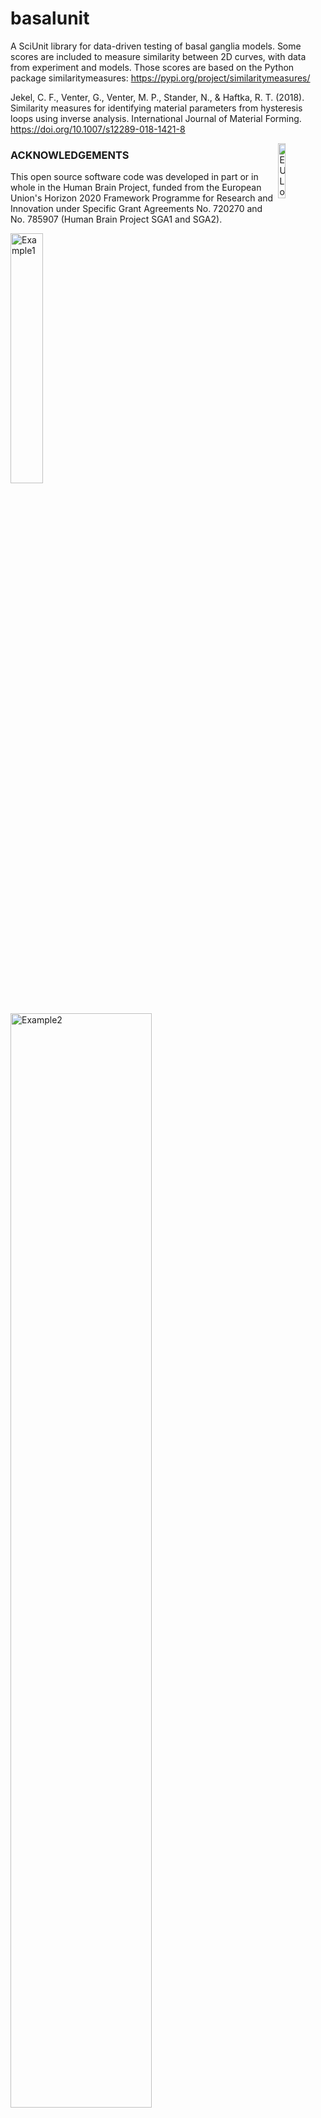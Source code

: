 # basalunit
A SciUnit library for data-driven testing of basal ganglia models. Some scores are included to measure similarity between 2D curves, with data from experiment and models. Those scores are based on the Python package similaritymeasures: https://pypi.org/project/similaritymeasures/

Jekel, C. F., Venter, G., Venter, M. P., Stander, N., & Haftka, R. T. (2018). Similarity measures for identifying material parameters from hysteresis loops using inverse analysis. International Journal of Material Forming. https://doi.org/10.1007/s12289-018-1421-8

<div><img src="https://raw.githubusercontent.com/appukuttan-shailesh/basalunit/master/eu_logo.jpg" alt="EU Logo" width="15%" align="right"></div>

### ACKNOWLEDGEMENTS
This open source software code was developed in part or in whole in the Human Brain Project, funded from the European Union's Horizon 2020 Framework Programme for Research and Innovation under Specific Grant Agreements No. 720270 and No. 785907 (Human Brain Project SGA1 and SGA2).

<div>
  <img src="https://github.com/pedroernesto/basalunit/blob/master/Ca_BPA.png" alt="Example1" width="32%">
  <img src="https://github.com/pedroernesto/basalunit/blob/master/score_barPlots_Ca_BPA.png" alt="Example2" width="67%">
</div>
